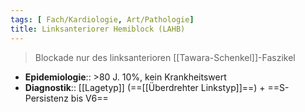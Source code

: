 ```yaml
---
tags: [ Fach/Kardiologie, Art/Pathologie]
title: Linksanteriorer Hemiblock (LAHB)
---
```

> Blockade nur des linksanterioren [[Tawara-Schenkel]]-Faszikel
- **Epidemiologie**:: >80 J. 10%, kein Krankheitswert
- **Diagnostik**:: [[Lagetyp]] (==[[Überdrehter Linkstyp]]==) + ==S-Persistenz bis V6==